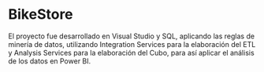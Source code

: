 # BikeStore
El proyecto fue desarrollado en Visual Studio y SQL, aplicando las reglas de minería de datos, utilizando Integration Services para la elaboración del ETL y Analysis Services para la elaboración del Cubo, para así aplicar el análisis de los datos en Power BI.
